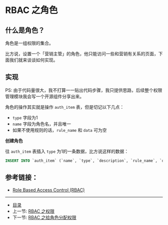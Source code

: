 # RBAC 之角色

## 什么是角色？

角色是一组权限的集合。

比方说，设置一个「营销主管」的角色，他只能访问一些和营销有关系的页面，下面我们就来谈谈如何实现。

## 实现

PS: 由于代码量很大，我不打算一一贴出代码步骤，我只提供思路，后续整个权限管理模块我会写一个开源组件分享出来。

角色的操作其实就是操作 `auth_item` 表，但是切记以下几点：

- `type` 字段为1
- `name` 字段为角色名，并且唯一
- 如果不使用规则的话，`rule_name` 和 `data` 可为空

**创建角色**

往 `auth_item` 表插入 `type` 为1的一条数据，比方说这样的数据：

```sql
INSERT INTO `auth_item` (`name`, `type`, `description`, `rule_name`, `data`, `created_at`, `updated_at`) VALUES ('营销主管', '1', '负责营销操作', NULL, NULL, '1467707582', '1467707582');
```

## 参考链接：

- [Role Based Access Control (RBAC)](http://www.yiiframework.com/doc-2.0/guide-security-authorization.html#rbac)

-----------------

- [目录](/SUMMARY.md)
- 上一节: [RBAC 之权限](/book/04/4.3.md)
- 下一节: [RBAC 之给角色分配权限](/book/04/4.5.md)